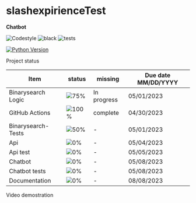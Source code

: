 # slashexpirienceTest

**Chatbot**

![Codestyle](https://img.shields.io/badge/code%20style-black-000000.svg) ![black](https://github.com/selobu/slashexpirienceTest/actions/workflows/black.yml/badge.svg) ![tests](https://github.com/selobu/slashexpirienceTest/actions/workflows/test.yml/badge.svg)

[![Python Version](https://img.shields.io/badge/python-3.8%20%7C%203.9%20%7C%203.10%20%7C%203.11-blue)](https://www.python.org/downloads/release/python-390/)


Project status

Item   | status | missing | Due date MM/DD/YYYY
----|-----|------|----
Binarysearch Logic|  ![75%](https://progress-bar.dev/75) | In progress | 05/01/2023
GitHub Actions |  ![100%](https://progress-bar.dev/100) | complete | 04/30/2023
Binarysearch- Tests |  ![50%](https://progress-bar.dev/50) | - | 05/01/2023
Api | ![0%](https://progress-bar.dev/0) | - | 05/04/2023
Api test | ![0%](https://progress-bar.dev/0) | - | 05/05/2023
Chatbot | ![0%](https://progress-bar.dev/0) | - | 05/08/2023
Chatbot tests | ![0%](https://progress-bar.dev/0) | - | 05/08/2023
Documentation | ![0%](https://progress-bar.dev/0) | - | 08/08/2023

Video demostration
<!--
[![image](http://img.youtube.com/vi/ZRjcCYzADug/0.jpg)](https://youtu.be/ZRjcCYzADug)
-->

